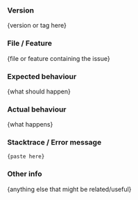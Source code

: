 ### Version

{version or tag here}

### File / Feature

{file or feature containing the issue}

### Expected behaviour

{what should happen}

### Actual behaviour

{what happens}

### Stacktrace / Error message

    {paste here}

### Other info

{anything else that might be related/useful}

